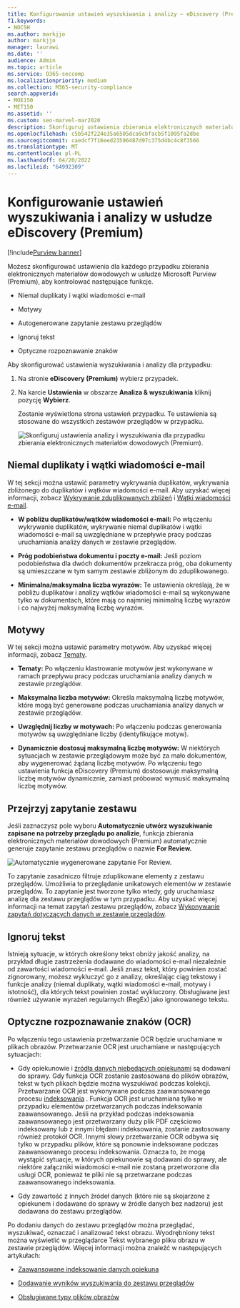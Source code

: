 ```yaml
---
title: Konfigurowanie ustawień wyszukiwania i analizy — eDiscovery (Premium)
f1.keywords:
- NOCSH
ms.author: markjjo
author: markjjo
manager: laurawi
ms.date: ''
audience: Admin
ms.topic: article
ms.service: O365-seccomp
ms.localizationpriority: medium
ms.collection: M365-security-compliance
search.appverid:
- MOE150
- MET150
ms.assetid: ''
ms.custom: seo-marvel-mar2020
description: Skonfiguruj ustawienia zbierania elektronicznych materiałów dowodowych w usłudze Microsoft Purview (Premium), które mają zastosowanie do wszystkich zestawów przeglądów w danym przypadku. Obejmuje to ustawienia analizy i optycznego rozpoznawania znaków.
ms.openlocfilehash: c5b542f224e35a6505dca9cbfacb5f1095fa2dbe
ms.sourcegitcommit: caedcf7f16eed23596487d97c375d4bc4c8f3566
ms.translationtype: MT
ms.contentlocale: pl-PL
ms.lasthandoff: 04/20/2022
ms.locfileid: "64992309"
---
```

# <a name="configure-search-and-analytics-settings-in-ediscovery-premium"></a>Konfigurowanie ustawień wyszukiwania i analizy w usłudze eDiscovery (Premium)

[!include[Purview banner](../includes/purview-rebrand-banner.md)]

Możesz skonfigurować ustawienia dla każdego przypadku zbierania elektronicznych materiałów dowodowych w usłudze Microsoft Purview (Premium), aby kontrolować następujące funkcje.

- Niemal duplikaty i wątki wiadomości e-mail

- Motywy

- Autogenerowane zapytanie zestawu przeglądów

- Ignoruj tekst

- Optyczne rozpoznawanie znaków

Aby skonfigurować ustawienia wyszukiwania i analizy dla przypadku:

1. Na stronie **eDiscovery (Premium)** wybierz przypadek.

2. Na karcie **Ustawienia** w obszarze **Analiza & wyszukiwania** kliknij pozycję **Wybierz**.

   Zostanie wyświetlona strona ustawień przypadku. Te ustawienia są stosowane do wszystkich zestawów przeglądów w przypadku.

   ![Skonfiguruj ustawienia analizy i wyszukiwania dla przypadku zbierania elektronicznych materiałów dowodowych (Premium).](../media/AeDCaseSettings.png)

## <a name="near-duplicates-and-email-threading"></a>Niemal duplikaty i wątki wiadomości e-mail

W tej sekcji można ustawić parametry wykrywania duplikatów, wykrywania zbliżonego do duplikatów i wątków wiadomości e-mail. Aby uzyskać więcej informacji, zobacz [Wykrywanie zduplikowanych zbliżeń](near-duplicate-detection-in-advanced-ediscovery.md) i [Wątki wiadomości e-mail](email-threading-in-advanced-ediscovery.md).

- **W pobliżu duplikatów/wątków wiadomości e-mail:** Po włączeniu wykrywanie duplikatów, wykrywanie niemal duplikatów i wątki wiadomości e-mail są uwzględniane w przepływie pracy podczas uruchamiania analizy danych w zestawie przeglądów.

- **Próg podobieństwa dokumentu i poczty e-mail:** Jeśli poziom podobieństwa dla dwóch dokumentów przekracza próg, oba dokumenty są umieszczane w tym samym zestawie zbliżonym do zduplikowanego.

- **Minimalna/maksymalna liczba wyrazów:** Te ustawienia określają, że w pobliżu duplikatów i analizy wątków wiadomości e-mail są wykonywane tylko w dokumentach, które mają co najmniej minimalną liczbę wyrazów i co najwyżej maksymalną liczbę wyrazów.

## <a name="themes"></a>Motywy

W tej sekcji można ustawić parametry motywów. Aby uzyskać więcej informacji, zobacz [Tematy](themes-in-advanced-ediscovery.md).

- **Tematy:** Po włączeniu klastrowanie motywów jest wykonywane w ramach przepływu pracy podczas uruchamiania analizy danych w zestawie przeglądów.

- **Maksymalna liczba motywów:** Określa maksymalną liczbę motywów, które mogą być generowane podczas uruchamiania analizy danych w zestawie przeglądów.

- **Uwzględnij liczby w motywach:** Po włączeniu podczas generowania motywów są uwzględniane liczby (identyfikujące motyw). 

- **Dynamicznie dostosuj maksymalną liczbę motywów:** W niektórych sytuacjach w zestawie przeglądowym może być za mało dokumentów, aby wygenerować żądaną liczbę motywów. Po włączeniu tego ustawienia funkcja eDiscovery (Premium) dostosowuje maksymalną liczbę motywów dynamicznie, zamiast próbować wymusić maksymalną liczbę motywów.

## <a name="review-set-query"></a>Przejrzyj zapytanie zestawu

Jeśli zaznaczysz pole wyboru **Automatycznie utwórz wyszukiwanie zapisane na potrzeby przeglądu po analizie**, funkcja zbierania elektronicznych materiałów dowodowych (Premium) automatycznie generuje zapytanie zestawu przeglądów o nazwie **For Review.** 

![Automatycznie wygenerowane zapytanie For Review.](../media/AeDForReviewQuery.png)

To zapytanie zasadniczo filtruje zduplikowane elementy z zestawu przeglądów. Umożliwia to przeglądanie unikatowych elementów w zestawie przeglądów. To zapytanie jest tworzone tylko wtedy, gdy uruchamiasz analizę dla zestawu przeglądów w tym przypadku. Aby uzyskać więcej informacji na temat zapytań zestawu przeglądów, zobacz [Wykonywanie zapytań dotyczących danych w zestawie przeglądów](review-set-search.md).

## <a name="ignore-text"></a>Ignoruj tekst

Istnieją sytuacje, w których określony tekst obniży jakość analizy, na przykład długie zastrzeżenia dodawane do wiadomości e-mail niezależnie od zawartości wiadomości e-mail. Jeśli znasz tekst, który powinien zostać zignorowany, możesz wykluczyć go z analizy, określając ciąg tekstowy i funkcje analizy (niemal duplikaty, wątki wiadomości e-mail, motywy i istotność), dla których tekst powinien zostać wykluczony. Obsługiwane jest również używanie wyrażeń regularnych (RegEx) jako ignorowanego tekstu.

## <a name="optical-character-recognition-ocr"></a>Optyczne rozpoznawanie znaków (OCR)

Po włączeniu tego ustawienia przetwarzanie OCR będzie uruchamiane w plikach obrazów. Przetwarzanie OCR jest uruchamiane w następujących sytuacjach:

- Gdy opiekunowie i [źródła danych niebędących opiekunami](non-custodial-data-sources.md) są dodawani do sprawy. Gdy funkcja OCR zostanie zastosowana do plików obrazów, tekst w tych plikach będzie można wyszukiwać podczas kolekcji. Przetwarzanie OCR jest wykonywane podczas zaawansowanego procesu [indeksowania](indexing-custodian-data.md) . Funkcja OCR jest uruchamiana tylko w przypadku elementów przetwarzanych podczas indeksowania zaawansowanego. Jeśli na przykład podczas indeksowania zaawansowanego jest przetwarzany duży plik PDF częściowo indeksowany lub z innymi błędami indeksowania, zostanie zastosowany również protokół OCR. Innymi słowy przetwarzanie OCR odbywa się tylko w przypadku plików, które są ponownie indeksowane podczas zaawansowanego procesu indeksowania. Oznacza to, że mogą wystąpić sytuacje, w których opiekunowie są dodawani do sprawy, ale niektóre załączniki wiadomości e-mail nie zostaną przetworzone dla usługi OCR, ponieważ te pliki nie są przetwarzane podczas zaawansowanego indeksowania.

- Gdy zawartość z innych źródeł danych (które nie są skojarzone z opiekunem i dodawane do sprawy w źródle danych bez nadzoru) jest dodawana do zestawu przeglądów.

Po dodaniu danych do zestawu przeglądów można przeglądać, wyszukiwać, oznaczać i analizować tekst obrazu. Wyodrębniony tekst można wyświetlić w przeglądarce Tekst wybranego pliku obrazu w zestawie przeglądów. Więcej informacji można znaleźć w następujących artykułach:

- [Zaawansowane indeksowanie danych opiekuna](indexing-custodian-data.md)

- [Dodawanie wyników wyszukiwania do zestawu przeglądów](add-data-to-review-set.md#optical-character-recognition)

- [Obsługiwane typy plików obrazów](supported-filetypes-ediscovery20.md#image)
